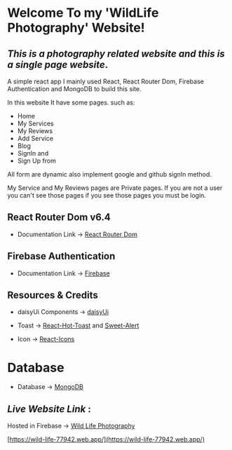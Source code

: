 # Welcome To my 'WildLife Photography' Website!

## _This is a photography related website and this is a single page website_.

A simple react app I mainly used React, React Router Dom, Firebase Authentication and MongoDB to build this site.

In this website It have some pages. such as:

- Home
- My Services
- My Reviews
- Add Service
- Blog
- SignIn and
- Sign Up from

All form are dynamic also implement google and github signIn method.

My Service and My Reviews pages are Private pages. If you are not a user you can't see those pages if you see those pages you must be login.

## React Router Dom v6.4

- Documentation Link -> [React Router Dom](https://reactrouter.com/en/main/start/overview)

## Firebase Authentication

- Documentation Link -> [Firebase](console.firebase.google.com/?pli=1)

## Resources & Credits

- daisyUi Components -> [daisyUi](https://daisyui.com/components/)

- Toast -> [React-Hot-Toast](https://react-hot-toast.com/) and [Sweet-Alert](https://sweetalert.js.org/docs/)

- Icon -> [React-Icons](https://react-icons.github.io/react-icons/)

# Database

- Database -> [MongoDB](https://account.mongodb.com/)

## _Live Website Link_ :

Hosted in Firebase -> [Wild Life Photography](https://wild-life-77942.web.app/)

[https://wild-life-77942.web.app/](https://wild-life-77942.web.app/)
